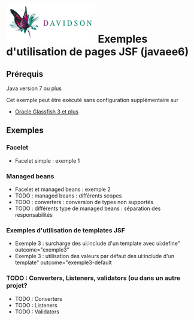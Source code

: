 [![alt text](/dav_logo_small.png "Davidson Consulting")](http://www.davidson.fr/)
Exemples d'utilisation de pages JSF (javaee6)
===================================

Prérequis
---------
Java version 7 ou plus

Cet exemple peut être exécuté sans configuration supplémentaire sur 
 - [Oracle Glassfish 3 et plus](https://glassfish.java.net/)

Exemples
--------

### Facelet

- Facelet simple : exemple 1

### Managed beans

- Facelet et managed beans : exemple 2
- TODO : managed beans : différents scopes
- TODO : converters : conversion de types non supportés
- TODO : différents type de managed beans : séparation des responsabilités

### Exemples d'utilisation de templates JSF

- Exemple 3 : surcharge des ui:include d'un template avec ui:define" outcome="exemple3"
- Exemple 3 : utilisation des valeurs par défaut des ui:include d'un template" outcome="exemple3-default

### TODO : Converters, Listeners, validators (ou dans un autre projet?

- TODO : Converters
- TODO : Listeners
- TODO : Validators
